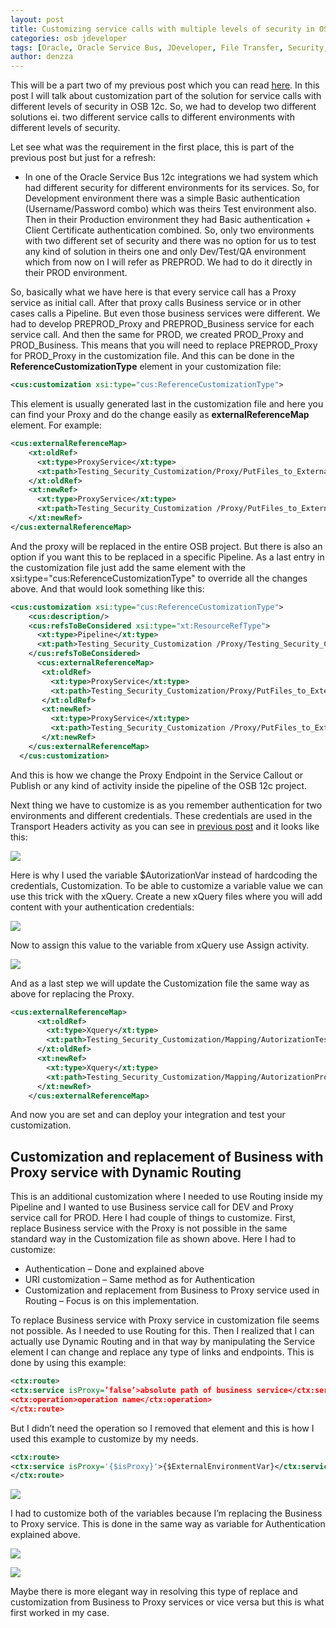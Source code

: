 ```yaml
---
layout: post
title: Customizing service calls with multiple levels of security in OSB 12c
categories: osb jdeveloper
tags: [Oracle, Oracle Service Bus, JDeveloper, File Transfer, Security, Client Certificate, Authentication, OSB 12c]
author: denzza
---
```


This will be a part two of my previous post which you can read [here](http://blog.sysco.no/osb/jdeveloper/Service-call-with-multiple-levels-of-security-in-OSB-12c/ "Service call with multiple levels of security in OSB 12c"). In this post I will talk about customization part of the solution for service calls with different levels of security in OSB 12c. So, we had to develop two different solutions ei. two different service calls to different environments with different levels of security.

Let see what was the requirement in the first place, this is part of the previous post but just for a refresh:
+ In one of the Oracle Service Bus 12c integrations we had system which had different security for different environments for its services. So, for Development environment there was a simple Basic authentication (Username/Password combo) which was theirs Test environment also. Then in their Production environment they had Basic authentication + Client Certificate authentication combined. So, only two environments with two different set of security and there was no option for us to test any kind of solution in theirs one and only Dev/Test/QA environment which from now on I will refer as PREPROD. We had to do it directly in their PROD environment.

So, basically what we have here is that every service call has a Proxy service as initial call. After that proxy calls Business service or in other cases calls a Pipeline. But even those business services were different. We had to develop PREPROD_Proxy and PREPROD_Business service for each service call. And then the same for PROD, we created PROD_Proxy and PROD_Business. 
This means that you will need to replace PREPROD_Proxy for PROD_Proxy in the customization file. 
And this can be done in the **ReferenceCustomizationType** element in your customization file:
```xml
<cus:customization xsi:type="cus:ReferenceCustomizationType">
```

This element is usually generated last in the customization file and here you can find your Proxy and do the change easily as **externalReferenceMap** element. For example:

```xml
<cus:externalReferenceMap>
    <xt:oldRef>
      <xt:type>ProxyService</xt:type>
      <xt:path>Testing_Security_Customization/Proxy/PutFiles_to_External_PS_PREPROD</xt:path>
    </xt:oldRef>
    <xt:newRef>
      <xt:type>ProxyService</xt:type>
      <xt:path>Testing_Security_Customization /Proxy/PutFiles_to_External_PS_PROD</xt:path>
    </xt:newRef>
</cus:externalReferenceMap>
```
And the proxy will be replaced in the entire OSB project. But there is also an option if you want this to be replaced in a specific Pipeline. 
As a last entry in the customization file just add the same element with the xsi:type="cus:ReferenceCustomizationType" to override all the changes above.
And that would look something like this:
```xml
<cus:customization xsi:type="cus:ReferenceCustomizationType">
    <cus:description/>
    <cus:refsToBeConsidered xsi:type="xt:ResourceRefType">
      <xt:type>Pipeline</xt:type>
      <xt:path>Testing_Security_Customization /Proxy/Testing_Security_Customization</xt:path>
    </cus:refsToBeConsidered>
      <cus:externalReferenceMap>
       <xt:oldRef>
         <xt:type>ProxyService</xt:type>
         <xt:path>Testing_Security_Customization/Proxy/PutFiles_to_External_PS_PREPROD</xt:path>
       </xt:oldRef>
       <xt:newRef>
         <xt:type>ProxyService</xt:type>
         <xt:path>Testing_Security_Customization /Proxy/PutFiles_to_External_PS_PROD</xt:path>
       </xt:newRef>
    </cus:externalReferenceMap>
  </cus:customization>
```

And this is how we change the Proxy Endpoint in the Service Callout or Publish or any kind of activity inside the pipeline of the OSB 12c project.

Next thing we have to customize is as you remember authentication for two environments and different credentials. These credentials are used in the Transport Headers activity as you can see in [previous post](http://blog.sysco.no/osb/jdeveloper/Service-call-with-multiple-levels-of-security-in-OSB-12c/ "Service call with multiple levels of security in OSB 12c") and it looks like this:


![](/images/2018-03-11-Customizing-service-calls-with-multiple-levels-of-security-in-OSB-12c/03_TransportHeadersAutorization.jpg)

Here is why I used the variable $AutorizationVar instead of hardcoding the credentials, Customization. To be able to customize a variable value we can use this trick with the xQuery.
Create a new xQuery files where you will add content with your authentication credentials:

![](/images/2018-03-11-Customizing-service-calls-with-multiple-levels-of-security-in-OSB-12c/AuthenticationxQuery.jpg)

Now to assign this value to the variable from xQuery use Assign activity.

![](/images/2018-03-11-Customizing-service-calls-with-multiple-levels-of-security-in-OSB-12c/AuthenticationxQueryAssign.jpg)

And as a last step we will update the Customization file the same way as above for replacing the Proxy.
```xml
<cus:externalReferenceMap>
      <xt:oldRef>
        <xt:type>Xquery</xt:type>
        <xt:path>Testing_Security_Customization/Mapping/AutorizationTest</xt:path>
      </xt:oldRef>
      <xt:newRef>
        <xt:type>Xquery</xt:type>
        <xt:path>Testing_Security_Customization/Mapping/AutorizationProduction</xt:path>
      </xt:newRef>
    </cus:externalReferenceMap>
```
And now you are set and can deploy your integration and test your customization. 


Customization and replacement of Business with Proxy service with Dynamic Routing
------------------

This is an additional customization where I needed to use Routing inside my Pipeline and I wanted to use Business service call for DEV and Proxy service call for PROD. Here I had couple of things to customize. First, replace Business service with the Proxy is not possible in the same standard way in the Customization file as shown above. 
Here I had to customize:
+	Authentication – Done and explained above
+	URI customization – Same method as for Authentication
+	Customization and replacement from Business to Proxy service used in Routing – Focus is on this implementation.


To replace Business service with Proxy service in customization file seems not possible. As I needed to use Routing for this. Then I realized that I can actually use Dynamic Routing and in that way by manipulating the Service element I can change and replace any type of links and endpoints.
This is done by using this example:
```xml
<ctx:route>
<ctx:service isProxy=’false’>absolute path of business service</ctx:service>
<ctx:operation>operation name</ctx:operation>
</ctx:route>
```

But I didn’t need the operation so I removed that element and this is how I used this example to customize by my needs.
```xml
<ctx:route>
<ctx:service isProxy='{$isProxy}'>{$ExternalEnvironmentVar}</ctx:service>
</ctx:route>
```

![](/images/2018-03-11-Customizing-service-calls-with-multiple-levels-of-security-in-OSB-12c/DynamicRoutingCustomization.jpg)

I had to customize both of the variables because I’m replacing the Business to Proxy service. This is done in the same way as variable for Authentication explained above. 

![](/images/2018-03-11-Customizing-service-calls-with-multiple-levels-of-security-in-OSB-12c/isProxyxQuery.jpg)

![](/images/2018-03-11-Customizing-service-calls-with-multiple-levels-of-security-in-OSB-12c/BusinessToProxyxQuery.jpg)

Maybe there is more elegant way in resolving this type of replace and customization from Business to Proxy services or vice versa but this is what first worked in my case.  


[1]: http://www.darkroastedblend.com/2007/01/stars-planets-scale-comparison.html
[2]: http://www.complex.com/pop-culture/2013/04/gallery-babies-using-technology/9
[3]: http://www.thatjeffsmith.com/data-modeling/
[4]: http://docs.oracle.com/cd/E37547_01/tutorials/tut_ide/tut_ide.html
[5]: http://www.quickmeme.com/meme/3rkpgw
